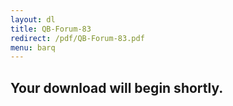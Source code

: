 ```yaml
---
layout: dl
title: QB-Forum-83
redirect: /pdf/QB-Forum-83.pdf
menu: barq
---
```

## Your download will begin shortly.
